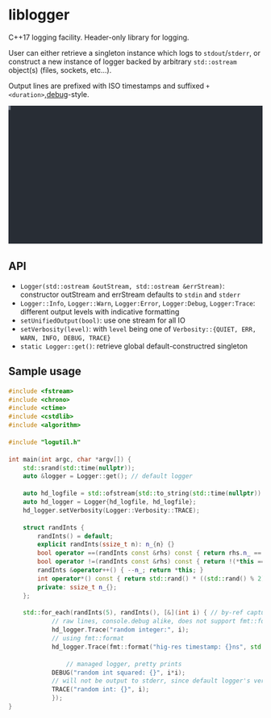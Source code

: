 # liblogger
C++17 logging facility.
Header-only library for logging.

User can either retrieve a singleton instance which logs to `stdout`/`stderr`, or construct a new instance of logger backed by
arbitrary `std::ostream` object(s) (files, sockets, etc...).

Output lines are prefixed with ISO timestamps and suffixed `+<duration>`,[debug](https://www.npmjs.com/package/debug)-style.

![Sample Session](sample-session.svg)

## API
* `Logger(std::ostream &outStream, std::ostream &errStream)`: constructor outStream and errStream defaults to `stdin` and `stderr`
* `Logger::Info`, `Logger::Warn`, `Logger:Error`, `Logger:Debug`, `Logger:Trace`: different output levels with indicative formatting
* `setUnifiedOutput(bool)`: use one stream for all IO
* `setVerbosity(level)`: with `level` being one of `Verbosity::{QUIET, ERR, WARN, INFO, DEBUG, TRACE}`
* `static Logger::get()`: retrieve global default-constructred singleton

## Sample usage
```c++
#include <fstream>
#include <chrono>
#include <ctime>
#include <cstdlib>
#include <algorithm>

#include "logutil.h"

int main(int argc, char *argv[]) {
	std::srand(std::time(nullptr));
	auto &logger = Logger::get(); // default logger

	auto hd_logfile = std::ofstream{std::to_string(std::time(nullptr)) + ".txt"};
	auto hd_logger = Logger{hd_logfile, hd_logfile};
	hd_logger.setVerbosity(Logger::Verbosity::TRACE);

	struct randInts {
		randInts() = default;
		explicit randInts(ssize_t n): n_{n} {}
		bool operator ==(randInts const &rhs) const { return rhs.n_ == n_; }
		bool operator !=(randInts const &rhs) const { return !(*this == rhs); }
		randInts &operator++() { --n_; return *this; }
		int operator*() const { return std::rand() * ((std::rand() % 2) ? -1 : 1); }
		private: ssize_t n_{};
	};

	std::for_each(randInts(5), randInts(), [&](int i) { // by-ref capture for 'logger'
			// raw lines, console.debug alike, does not support fmt::format syntax
			hd_logger.Trace("random integer:", i);
			// using fmt::format
			hd_logger.Trace(fmt::format("hig-res timestamp: {}ns", std::chrono::high_resolution_clock::now().time_since_epoch().count()));

		       	// managed logger, pretty prints
			DEBUG("random int squared: {}", i*i);
			// will not be output to stderr, since default logger's verbosity is DEBUG
			TRACE("random int: {}", i);
			});
}
```
